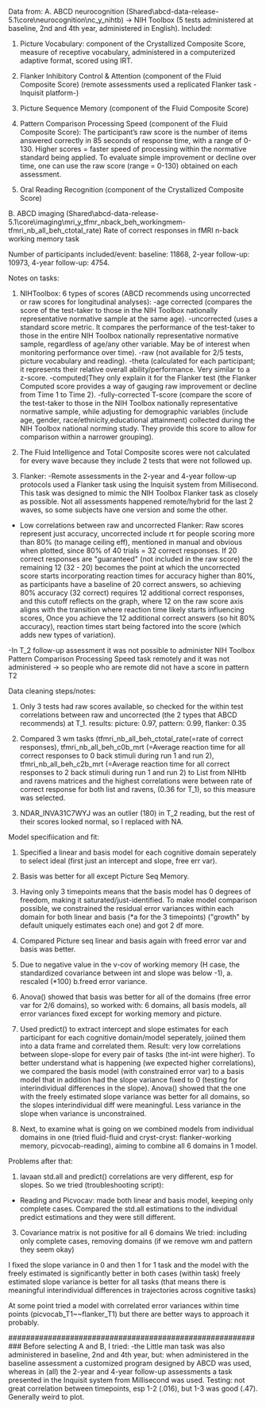 Data from: 
A. ABCD neurocognition (Shared\abcd-data-release-5.1\core\neurocognition\nc_y_nihtb) -> NIH Toolbox (5 tests administered at baseline, 2nd and 4th year, administered in English). Included: 
1. Picture Vocabulary: component of the Crystallized Composite Score, measure of receptive vocabulary, administered in a computerized adaptive format, scored using IRT. 
2. Flanker Inhibitory Control & Attention (component of the Fluid Composite Score) (remote assessments used a replicated Flanker task -Inquisit platform-)
3. Picture Sequence Memory (component of the Fluid Composite Score)
   
4. Pattern Comparison Processing Speed (component of the Fluid Composite Score): The participant’s raw score is the number of items answered correctly in 85 seconds of response time, with a range of 0-130. Higher scores = faster speed of processing within the normative standard being applied. To evaluate simple improvement or decline over time, one can use the raw score (range = 0-130) obtained on each assessment.
   
5. Oral Reading Recognition (component of the Crystallized Composite Score)

B. ABCD imaging (Shared\abcd-data-release-5.1\core\imaging\mri_y_tfmr_nback_beh_workingmem- tfmri_nb_all_beh_ctotal_rate)
Rate of correct responses in fMRI n-back working memory task 

Number of participants included/event: baseline: 11868, 2-year follow-up:	10973, 4-year follow-up: 4754.

Notes on tasks:
1. NIHToolbox: 6 types of scores (ABCD recommends using uncorrected or raw scores for longitudinal analyses): 
-age corrected (compares the score of the test-taker to those in the NIH Toolbox nationally representative normative sample at the same age).
-uncorrected (uses a standard score metric. It compares the performance of the test-taker to those in the entire NIH Toolbox nationally representative normative sample, regardless of age/any other variable. May be of interest when monitoring performance over time).
-raw (not available for 2/5 tests, picture vocabulary and reading). 
-theta (calculated for each participant; it represents their relative overall ability/performance. Very similar to a z-score.
-computed(They only explain it for the Flanker test (the Flanker Computed score provides a way of gauging raw improvement or decline from Time 1 to Time 2). 
-fully-corrected T-score (compare the score of the test-taker to those in the NIH Toolbox nationally representative normative sample, while adjusting for demographic variables (include age, gender, race/ethnicity,educational attainment) collected during the NIH Toolbox national norming study. They provide this score to allow for comparison within a narrower grouping).

2. The Fluid Intelligence and Total Composite scores were not calculated for every wave because they include 2 tests that were not followed up.

2. Flanker: -Remote assessments in the 2-year and 4-year follow-up protocols used a Flanker task using the Inquisit system from Millisecond. This task was designed to mimic the NIH Toolbox Flanker task as closely as possible. Not all assessments happened remote/hybrid for the last 2 waves, so some subjects have one version and some the other. 
- Low correlations between raw and uncorrected Flanker: Raw scores represent just accuracy, uncorrected include rt for people scoring more than 80% (to manage ceiling eff), mentioned in manual and obvious when plotted, since 80% of 40 trials = 32 correct responses.
If 20 correct responses are "guaranteed" (not included in the raw score) the remaining 12 (32 - 20) becomes the point at which the uncorrected score starts incorporating reaction times for accuracy higher than 80%, as participants have a baseline of 20 correct answers, so achieving 80% accuracy (32 correct) requires 12 additional correct responses, and this cutoff reflects on the graph, where 12 on the raw score axis aligns with the transition where reaction time likely starts influencing scores, Once you achieve the 12 additional correct answers (so hit 80% accuracy), reaction times start being factored into the score (which adds new types of variation).

-In T_2 follow-up assessment it was not possible to administer NIH Toolbox Pattern Comparison Processing Speed
task remotely and it was not administered -> so people who are remote did not have a score in pattern T2


Data cleaning steps/notes:

1. Only 3 tests had raw scores available, so checked for the within test correlations between raw and uncorrected (the 2 types that ABCD recommends) at T_1.
results: picture: 0.97, pattern: 0.99, flanker: 0.35 


3. Compared 3 wm tasks (tfmri_nb_all_beh_ctotal_rate(=rate of correct responses), tfmri_nb_all_beh_c0b_mrt (=Average reaction time for all correct responses to 0 back stimuli during run 1 and run 2), tfmri_nb_all_beh_c2b_mrt (=Average reaction time for all correct responses to 2 back stimuli during run 1 and run 2) to List from NIHtb and ravens matrices and the highest correlations were between rate of correct response for both list and ravens, (0.36 for T_1), so this measure was selected.
   
4. NDAR_INVA31C7WYJ was an outlier (180) in T_2 reading, but the rest of their scores looked normal, so I replaced with NA. 


Model specifiication and fit:

1. Specified a linear and basis model for each cognitive domain seperately to select ideal (first just an intercept and slope, free err var).

2. Basis was better for all except Picture Seq Memory. 

3. Having only 3 timepoints means that the basis model has 0 degrees of freedom, making it saturated/just-identified. To make model comparison possible, we constrained the residual error variances within each domain for both linear and basis (*a for the 3 timepoints) ("growth" by default uniquely estimates each one) and got 2 df more.

4. Compared Picture seq linear and basis again with freed error var and basis was better. 

5. Due to negative value in the v-cov of working memory (H case, the standardized covariance between int and slope was below -1), a. rescaled (*100) b.freed error variance.

6. Anova() showed that basis was better for all of the domains (free error var for 2/6 domains), so worked with: 6 domains, all basis models, all error variances fixed except for working memory and picture. 

8. Used predict() to extract intercept and slope estimates for each participant for each cognitive domain/model seperately, joiined them into a data frame and correlated them. Result: very low correlations between slope-slope for every pair of tasks (the int-int were higher). To better understand what is happening (we expected higher correlations), we compared the basis model (with constrained error var) to a basis model that in addition had the slope variance fixed to 0 (testing for interindividual differences in the slope). Anova() showed that the one with the freely estimated slope variance was better for all domains, so the slopes interindividual diff were meaningful. Less variance in the slope when variance is unconstrained.

9. Next, to examine what is going on we combined models from individual domains in one (tried fluid-fluid and cryst-cryst: flanker-working memory, picvocab-reading), aiming to combine all 6 domains in 1 model. 

Problems after that: 

1) lavaan std.all and predict() correlations are very different, esp for slopes. So we tried (troubleshooting script):
- Reading and Picvocav: made both linear and basis model, keeping only complete cases. Compared the std.all estimations to the individual predict estimations and they were still different. 

3) Covariance matrix is not positive for all 6 domains 
We tried: including only complete cases, removing domains (if we remove wm and pattern they seem okay)

I fixed the slope variance in 0 and then 1 for 1 task and the model with the freely estimated is significantly better in both cases (within task)
 freely estimated slope variance is better for all tasks (that means there is meaningful interindividual differences in trajectories across cognitive tasks)


At some point tried a model with correlated error variances within time points (picvocab_T1~~flanker_T1) but there are better ways to approach it probably.

 ###########################################################
 Before selecting A and B, I tried:
 -the Little man task was also administered in baseline, 2nd and 4th year, but: when administered in the baseline assessment a customized program designed by ABCD was used, whereas in (all) the 2-year and 4-year follow-up assessments a task presented in the Inquisit system from Millisecond was used. Testing: not great correlation between timepoints, esp 1-2 (.016), but 1-3 was good (.47). Generally weird to plot.


